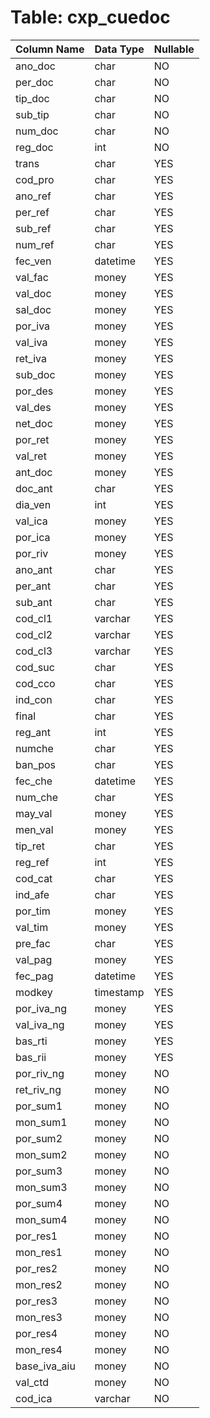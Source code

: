 # Table: cxp_cuedoc

| Column Name | Data Type | Nullable |
|-------------|-----------|----------|
| ano_doc | char | NO |
| per_doc | char | NO |
| tip_doc | char | NO |
| sub_tip | char | NO |
| num_doc | char | NO |
| reg_doc | int | NO |
| trans | char | YES |
| cod_pro | char | YES |
| ano_ref | char | YES |
| per_ref | char | YES |
| sub_ref | char | YES |
| num_ref | char | YES |
| fec_ven | datetime | YES |
| val_fac | money | YES |
| val_doc | money | YES |
| sal_doc | money | YES |
| por_iva | money | YES |
| val_iva | money | YES |
| ret_iva | money | YES |
| sub_doc | money | YES |
| por_des | money | YES |
| val_des | money | YES |
| net_doc | money | YES |
| por_ret | money | YES |
| val_ret | money | YES |
| ant_doc | money | YES |
| doc_ant | char | YES |
| dia_ven | int | YES |
| val_ica | money | YES |
| por_ica | money | YES |
| por_riv | money | YES |
| ano_ant | char | YES |
| per_ant | char | YES |
| sub_ant | char | YES |
| cod_cl1 | varchar | YES |
| cod_cl2 | varchar | YES |
| cod_cl3 | varchar | YES |
| cod_suc | char | YES |
| cod_cco | char | YES |
| ind_con | char | YES |
| final | char | YES |
| reg_ant | int | YES |
| numche | char | YES |
| ban_pos | char | YES |
| fec_che | datetime | YES |
| num_che | char | YES |
| may_val | money | YES |
| men_val | money | YES |
| tip_ret | char | YES |
| reg_ref | int | YES |
| cod_cat | char | YES |
| ind_afe | char | YES |
| por_tim | money | YES |
| val_tim | money | YES |
| pre_fac | char | YES |
| val_pag | money | YES |
| fec_pag | datetime | YES |
| modkey | timestamp | YES |
| por_iva_ng | money | YES |
| val_iva_ng | money | YES |
| bas_rti | money | YES |
| bas_rii | money | YES |
| por_riv_ng | money | NO |
| ret_riv_ng | money | NO |
| por_sum1 | money | NO |
| mon_sum1 | money | NO |
| por_sum2 | money | NO |
| mon_sum2 | money | NO |
| por_sum3 | money | NO |
| mon_sum3 | money | NO |
| por_sum4 | money | NO |
| mon_sum4 | money | NO |
| por_res1 | money | NO |
| mon_res1 | money | NO |
| por_res2 | money | NO |
| mon_res2 | money | NO |
| por_res3 | money | NO |
| mon_res3 | money | NO |
| por_res4 | money | NO |
| mon_res4 | money | NO |
| base_iva_aiu | money | NO |
| val_ctd | money | NO |
| cod_ica | varchar | NO |
